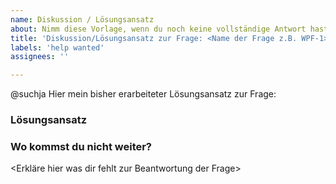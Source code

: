 ```yaml
---
name: Diskussion / Lösungsansatz
about: Nimm diese Vorlage, wenn du noch keine vollständige Antwort hast und Hilfe brauchst!
title: 'Diskussion/Lösungsansatz zur Frage: <Name der Frage z.B. WPF-1>'
labels: 'help wanted'
assignees: ''

---
```


@suchja Hier mein bisher erarbeiteter Lösungsansatz zur Frage: *<bitte Namen der Frage einsetzen z.B. WPF-1>*

### Lösungsansatz
<Hier kannst du beschreiben was du bisher zur Beantwortung der Frage herausgefunden hast>

### Wo kommst du nicht weiter?
<Erkläre hier was dir fehlt zur Beantwortung der Frage>
